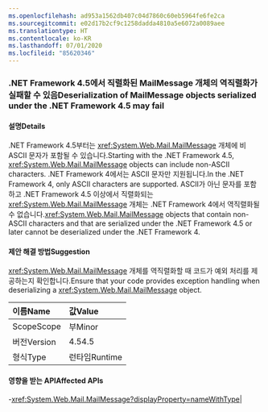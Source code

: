 ```yaml
---
ms.openlocfilehash: ad953a1562db407c04d7860c60eb5964fe6fe2ca
ms.sourcegitcommit: e02d17b2cf9c1258dadda4810a5e6072a0089aee
ms.translationtype: HT
ms.contentlocale: ko-KR
ms.lasthandoff: 07/01/2020
ms.locfileid: "85620346"
---
```

### <a name="deserialization-of-mailmessage-objects-serialized-under-the-net-framework-45-may-fail"></a><span data-ttu-id="74fe8-101">.NET Framework 4.5에서 직렬화된 MailMessage 개체의 역직렬화가 실패할 수 있음</span><span class="sxs-lookup"><span data-stu-id="74fe8-101">Deserialization of MailMessage objects serialized under the .NET Framework 4.5 may fail</span></span>

#### <a name="details"></a><span data-ttu-id="74fe8-102">설명</span><span class="sxs-lookup"><span data-stu-id="74fe8-102">Details</span></span>

<span data-ttu-id="74fe8-103">.NET Framework 4.5부터는 <xref:System.Web.Mail.MailMessage> 개체에 비 ASCII 문자가 포함될 수 있습니다.</span><span class="sxs-lookup"><span data-stu-id="74fe8-103">Starting with the .NET Framework 4.5, <xref:System.Web.Mail.MailMessage> objects can include non-ASCII characters.</span></span> <span data-ttu-id="74fe8-104">.NET Framework 4에서는 ASCII 문자만 지원됩니다.</span><span class="sxs-lookup"><span data-stu-id="74fe8-104">In the .NET Framework 4, only ASCII characters are supported.</span></span> <span data-ttu-id="74fe8-105">ASCII가 아닌 문자를 포함하고 .NET Framework 4.5 이상에서 직렬화되는 <xref:System.Web.Mail.MailMessage> 개체는 .NET Framework 4에서 역직렬화될 수 없습니다.</span><span class="sxs-lookup"><span data-stu-id="74fe8-105"><xref:System.Web.Mail.MailMessage> objects that contain non-ASCII characters and that are serialized under the .NET Framework 4.5 or later cannot be deserialized under the .NET Framework 4.</span></span>

#### <a name="suggestion"></a><span data-ttu-id="74fe8-106">제안 해결 방법</span><span class="sxs-lookup"><span data-stu-id="74fe8-106">Suggestion</span></span>

<span data-ttu-id="74fe8-107"><xref:System.Web.Mail.MailMessage> 개체를 역직렬화할 때 코드가 예외 처리를 제공하는지 확인합니다.</span><span class="sxs-lookup"><span data-stu-id="74fe8-107">Ensure that your code provides exception handling when deserializing a <xref:System.Web.Mail.MailMessage> object.</span></span>

| <span data-ttu-id="74fe8-108">이름</span><span class="sxs-lookup"><span data-stu-id="74fe8-108">Name</span></span>    | <span data-ttu-id="74fe8-109">값</span><span class="sxs-lookup"><span data-stu-id="74fe8-109">Value</span></span>       |
|:--------|:------------|
| <span data-ttu-id="74fe8-110">Scope</span><span class="sxs-lookup"><span data-stu-id="74fe8-110">Scope</span></span>   |<span data-ttu-id="74fe8-111">부</span><span class="sxs-lookup"><span data-stu-id="74fe8-111">Minor</span></span>|
|<span data-ttu-id="74fe8-112">버전</span><span class="sxs-lookup"><span data-stu-id="74fe8-112">Version</span></span>|<span data-ttu-id="74fe8-113">4.5</span><span class="sxs-lookup"><span data-stu-id="74fe8-113">4.5</span></span>|
|<span data-ttu-id="74fe8-114">형식</span><span class="sxs-lookup"><span data-stu-id="74fe8-114">Type</span></span>|<span data-ttu-id="74fe8-115">런타임</span><span class="sxs-lookup"><span data-stu-id="74fe8-115">Runtime</span></span>

#### <a name="affected-apis"></a><span data-ttu-id="74fe8-116">영향을 받는 API</span><span class="sxs-lookup"><span data-stu-id="74fe8-116">Affected APIs</span></span>

-<xref:System.Web.Mail.MailMessage?displayProperty=nameWithType></li></ul>|
